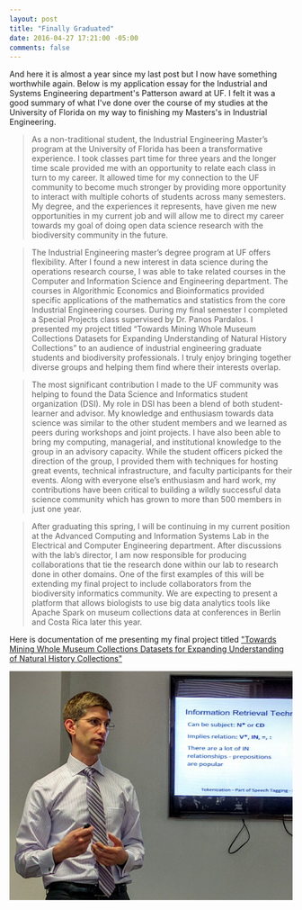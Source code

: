 ```yaml
---
layout: post
title: "Finally Graduated"
date: 2016-04-27 17:21:00 -05:00
comments: false
---
```


And here it is almost a year since my last post but I now have something 
worthwhile again. Below is my application essay for the Industrial and Systems 
Engineering department's Patterson award at UF. I felt it was a good
summary of what I've done over the course of my studies at the 
University of Florida on my way to finishing my Masters's in Industrial
Engineering.

> As a non-traditional student, the Industrial Engineering Master’s program at the University of Florida has been a transformative experience. I took classes part time for three years and the longer time scale provided me with an opportunity to relate each class in turn to my career. It allowed time for my connection to the UF community to become much stronger by providing more opportunity to interact with multiple cohorts of students across many semesters. My degree, and the experiences it represents, have given me new opportunities in my current job and will allow me to direct my career towards my goal of doing open data science research with the biodiversity community in the future.

> The Industrial Engineering master’s degree program at UF offers flexibility. After I found a new interest in data science during the operations research course, I was able to take related courses in the Computer and Information Science and Engineering department. The courses in Algorithmic Economics and Bioinformatics provided specific applications of the mathematics and statistics from the core Industrial Engineering courses. During my final semester I completed a Special Projects class supervised by Dr. Panos Pardalos. I presented my project titled “Towards Mining Whole Museum Collections Datasets for Expanding Understanding of Natural History Collections” to an audience of industrial engineering graduate students and biodiversity professionals. I truly enjoy bringing together diverse groups and helping them find where their interests overlap.

> The most significant contribution I made to the UF community was helping to found the Data Science and Informatics student organization (DSI). My role in DSI has been a blend of both student-learner and advisor. My knowledge and enthusiasm towards data science was similar to the other student members and we learned as peers during workshops and joint projects. I have also been able to bring my computing, managerial, and institutional knowledge to the group in an advisory capacity. While the student officers picked the direction of the group, I provided them with techniques for hosting great events, technical infrastructure, and faculty participants for their events. Along with everyone else’s enthusiasm and hard work, my contributions have been critical to building a wildly successful data science community which has grown to more than 500 members in just one year.

> After graduating this spring, I will be continuing in my current position at the Advanced Computing and Information Systems Lab in the Electrical and Computer Engineering department. After discussions with the lab’s director, I am now responsible for producing collaborations that tie the research done within our lab to research done in other domains. One of the first examples of this will be extending my final project to include collaborators from the biodiversity informatics community. We are expecting to present a platform that allows biologists to use big data analytics tools like Apache Spark on museum collections data at conferences in Berlin and Costa Rica later this year.

Here is documentation of me presenting my final project titled ["Towards Mining Whole Museum Collections Datasets for Expanding Understanding of Natural History Collections"](https://github.com/mjcollin/2016spr)

![Final Presentation](/images/proj_pres.jpg)